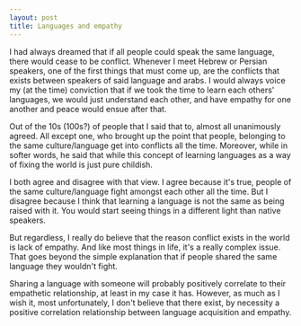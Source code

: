 ```yaml
---
layout: post
title: Languages and empathy
---
```


I had always dreamed that if all people could speak the same language, there would cease to be conflict. Whenever I meet Hebrew or Persian speakers, one of the first things that must come up, are the conflicts that exists between speakers of said language and arabs. I would always voice my (at the time) conviction that if we took the time to learn each others' languages, we would just understand each other, and have empathy for one another and peace would ensue after that.

Out of the 10s (100s?) of people that I said that to, almost all unanimously agreed. All except one, who brought up the point that people, belonging to the same culture/language get into conflicts all the time. Moreover, while in softer words, he said that while this concept of learning languages as a way of fixing the world is just pure childish.

I both agree and disagree with that view. I agree because it's true, people of the same culture/language fight amongst each other all the time. But I disagree because I think that learning a language is not the same as being raised with it. You would start seeing things in a different light than native speakers.

But regardless, I really do believe that the reason conflict exists in the world is lack of empathy. And like most things in life, it's a really complex issue. That goes beyond the simple explanation that if people shared the same language they wouldn't fight.

 Sharing a language with someone will probably positively correlate to their empathetic relationship, at least in my case it has. However, as much as I wish it, most unfortunately, I don't believe that there exist, by necessity a positive correlation relationship between language acquisition and empathy.
